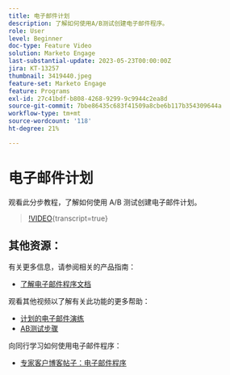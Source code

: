 ```yaml
---
title: 电子邮件计划
description: 了解如何使用A/B测试创建电子邮件程序。
role: User
level: Beginner
doc-type: Feature Video
solution: Marketo Engage
last-substantial-update: 2023-05-23T00:00:00Z
jira: KT-13257
thumbnail: 3419440.jpeg
feature-set: Marketo Engage
feature: Programs
exl-id: 27c41bdf-b808-4268-9299-9c9944c2ea8d
source-git-commit: 7bbe86435c683f41509a8cbe6b117b354309644a
workflow-type: tm+mt
source-wordcount: '118'
ht-degree: 21%

---
```


# 电子邮件计划

观看此分步教程，了解如何使用 A/B 测试创建电子邮件计划。

>[!VIDEO](https://video.tv.adobe.com/v/3419440/?learn=on){transcript=true}


## 其他资源：

有关更多信息，请参阅相关的产品指南：
* [了解电子邮件程序文档](https://experienceleague.adobe.com/docs/marketo/using/product-docs/email-marketing/email-programs/creating-an-email-program/understanding-email-programs.html?lang=en)

观看其他视频以了解有关此功能的更多帮助：
* [计划的电子邮件演练](https://experienceleague.adobe.com/docs/marketo-learn/tutorials/email-marketing/scheduled-email-watch.html?lang=en)
* [AB测试步骤](https://experienceleague.adobe.com/docs/marketo-learn/tutorials/email-marketing/ab-testing-watch.html?lang=en)

向同行学习如何使用电子邮件程序：
* [专家客户博客帖子：电子邮件程序](https://nation.marketo.com/t5/product-blogs/marketo-success-series-email-programs/ba-p/304968)
